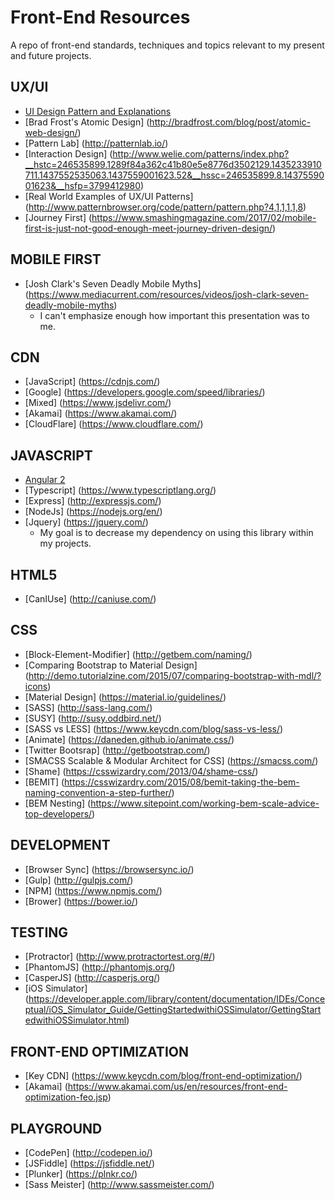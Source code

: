 # Front-End Resources
A repo of front-end standards, techniques and topics relevant to my present and future projects.

## UX/UI
* [UI Design Pattern and Explanations](http://ui-patterns.com/)
* [Brad Frost's Atomic Design] (http://bradfrost.com/blog/post/atomic-web-design/)
* [Pattern Lab] (http://patternlab.io/)
* [Interaction Design] (http://www.welie.com/patterns/index.php?__hstc=246535899.1289f84a362c41b80e5e8776d3502129.1435233910711.1437552535063.1437559001623.52&__hssc=246535899.8.1437559001623&__hsfp=3799412980)
* [Real World Examples of UX/UI Patterns] (http://www.patternbrowser.org/code/pattern/pattern.php?4,1,1,1,1,8)
* [Journey First] (https://www.smashingmagazine.com/2017/02/mobile-first-is-just-not-good-enough-meet-journey-driven-design/)

## MOBILE FIRST
* [Josh Clark's Seven Deadly Mobile Myths] (https://www.mediacurrent.com/resources/videos/josh-clark-seven-deadly-mobile-myths)
  * I can't emphasize enough how important this presentation was to me. 
  
## CDN
* [JavaScript] (https://cdnjs.com/)
* [Google] (https://developers.google.com/speed/libraries/)
* [Mixed] (https://www.jsdelivr.com/)
* [Akamai] (https://www.akamai.com/)
* [CloudFlare] (https://www.cloudflare.com/)

## JAVASCRIPT
* [Angular 2](https://angular.io/)
* [Typescript] (https://www.typescriptlang.org/)
* [Express] (http://expressjs.com/)
* [NodeJs] (https://nodejs.org/en/)
* [Jquery] (https://jquery.com/)
  * My goal is to decrease my dependency on using this library within my projects.

## HTML5
* [CanIUse] (http://caniuse.com/)

## CSS
* [Block-Element-Modifier] (http://getbem.com/naming/)
* [Comparing Bootstrap to Material Design] (http://demo.tutorialzine.com/2015/07/comparing-bootstrap-with-mdl/?icons)
* [Material Design] (https://material.io/guidelines/)
* [SASS] (http://sass-lang.com/)
* [SUSY] (http://susy.oddbird.net/)
* [SASS vs LESS] (https://www.keycdn.com/blog/sass-vs-less/)
* [Animate] (https://daneden.github.io/animate.css/)
* [Twitter Bootsrap] (http://getbootstrap.com/)
* [SMACSS Scalable & Modular Architect for CSS] (https://smacss.com/)
* [Shame] (https://csswizardry.com/2013/04/shame-css/)
* [BEMIT] (https://csswizardry.com/2015/08/bemit-taking-the-bem-naming-convention-a-step-further/)
* [BEM Nesting] (https://www.sitepoint.com/working-bem-scale-advice-top-developers/)

## DEVELOPMENT
* [Browser Sync] (https://browsersync.io/)
* [Gulp] (http://gulpjs.com/)
* [NPM] (https://www.npmjs.com/)
* [Brower] (https://bower.io/)

## TESTING
* [Protractor] (http://www.protractortest.org/#/)
* [PhantomJS] (http://phantomjs.org/)
* [CasperJS] (http://casperjs.org/)
* [iOS Simulator] (https://developer.apple.com/library/content/documentation/IDEs/Conceptual/iOS_Simulator_Guide/GettingStartedwithiOSSimulator/GettingStartedwithiOSSimulator.html)

## FRONT-END OPTIMIZATION
* [Key CDN] (https://www.keycdn.com/blog/front-end-optimization/)
* [Akamai] (https://www.akamai.com/us/en/resources/front-end-optimization-feo.jsp)

## PLAYGROUND
* [CodePen] (http://codepen.io/)
* [JSFiddle] (https://jsfiddle.net/)
* [Plunker] (https://plnkr.co/)
* [Sass Meister] (http://www.sassmeister.com/)
